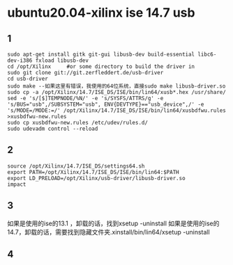 # ubuntu20.04-xilinx ise 14.7  usb 
## 1 
```
sudo apt-get install gitk git-gui libusb-dev build-essential libc6-dev-i386 fxload libusb-dev
cd /opt/Xilinx     #or some directory to build the driver in
sudo git clone git://git.zerfleddert.de/usb-driver
cd usb-driver
sudo make --如果这里有错误，我使用的64位系统，直接sudo make libusb-driver.so 
sudo cp -a /opt/Xilinx/14.7/ISE_DS/ISE/bin/lin64/xusb*.hex /usr/share/
sed -e 's/[$]TEMPNODE/%N/' -e 's/SYSFS/ATTRS/g' -e 's/BUS="usb",/SUBSYSTEM="usb", ENV{DEVTYPE}=="usb_device",/' -e 's/MODE=/MODE:=/' /opt/Xilinx/14.7/ISE_DS/ISE/bin/lin64/xusbdfwu.rules >xusbdfwu-new.rules
sudo cp xusbdfwu-new.rules /etc/udev/rules.d/
sudo udevadm control --reload
```

## 2 
```
source /opt/Xilinx/14.7/ISE_DS/settings64.sh
export PATH=/opt/Xilinx/14.7/ISE_DS/ISE/bin/lin64:$PATH
export LD_PRELOAD=/opt/Xilinx/usb-driver/libusb-driver.so
impact
```
## 3 
如果是使用的ise的13.1 ，卸载的话，找到xsetup -uninstall
如果是使用的ise的14.7，卸载的话，需要找到隐藏文件夹.xinstall/bin/lin64/xsetup -uninstall


## 4
